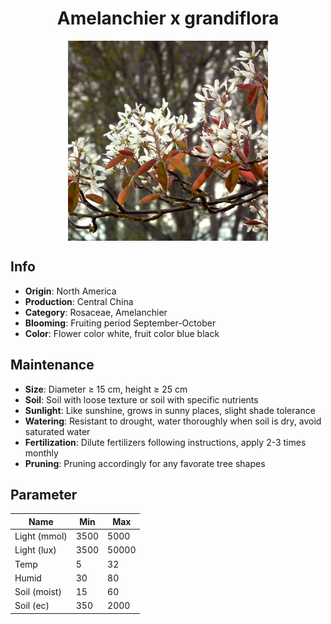<h1 align='center'>Amelanchier x grandiflora</h1>
<p align="center">
    <img 
        align='center'
        width='320'
        src="../images/amelanchier x grandiflora.png" 
        alt='Amelanchier x grandiflora' />
</p>

## Info

 - **Origin**: North America
 - **Production**: Central China
 - **Category**: Rosaceae, Amelanchier
 - **Blooming**: Fruiting period September-October
 - **Color**: Flower color white, fruit color blue black

## Maintenance

 - **Size**: Diameter ≥ 15 cm, height ≥ 25 cm
 - **Soil**: Soil with loose texture or soil with specific nutrients
 - **Sunlight**: Like sunshine, grows in sunny places, slight shade tolerance
 - **Watering**: Resistant to drought, water thoroughly when soil is dry, avoid saturated water
 - **Fertilization**: Dilute fertilizers following instructions, apply 2-3 times monthly
 - **Pruning**: Pruning accordingly for any favorate tree shapes

## Parameter

| Name         | Min  | Max   |
|--------------|------|-------|
| Light (mmol) | 3500 | 5000  |
| Light (lux)  | 3500 | 50000 |
| Temp         | 5    | 32    |
| Humid        | 30   | 80    |
| Soil (moist) | 15   | 60    |
| Soil (ec)    | 350  | 2000  |
